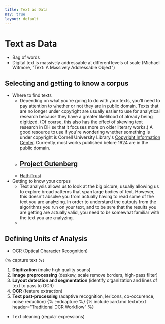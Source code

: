```yaml
---
title: Text as Data
nav: true
layout: default
--- 
```


# Text as Data
- Bag of words
- Digital text is massively addressable at different levels of scale (Michael Witmore, "Text: A Massively Addressable Object")

## Selecting and getting to know a corpus
- Where to find texts
    - Depending on what you're going to do with your texts, you'll need to pay attention to whether or not they are in public domain. Texts that are no longer under copyright are usually easier to use for analytical research because they have a greater likelihood of already being digitized. (Of course, this also has the effect of skewing text research in DH so that it focuses more on older literary works.) A good resource to use if you're wondering whether something is under copyright is Cornell University Library's [Copyright Information Center](https://copyright.cornell.edu/publicdomain). Currently, most works published before 1924 are in the public domain.
    - [Project Gutenberg](https://www.gutenberg.org/)
        - 
    - [HathiTrust](https://www.hathitrust.org/)
- Getting to know your corpus
    - Text analysis allows us to look at the big picture, usually allowing us to explore broad patterns that span large bodies of text. However, this doesn't absolve you from actually having to read some of the text you are analyzing. In order to understand the outputs from the algorithms you run on your text, and to be sure that the results you are getting are actually valid, you need to be somewhat familiar with the text you are analyzing.
    - 
## Defining Units of Analysis
- OCR (Optical Character Recognition)

{% capture text %}
1. **Digitization** (make high quality scans)
2. **Image preprocessing** (deskew, scale remove borders, high-pass filter)
3. **Layout detection and segmentation** (identify organization and lines of text to pass to OCR)
4. **OCR** (feature extraction)
5. **Text post-processing** (adaptive recognition, lexicons, co-occurence, noise reduction)
{% endcapture %}
{% include card.md text=text header="Traditional OCR Workflow" %}



- Text cleaning (regular expressions)
